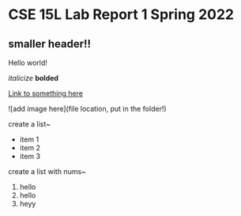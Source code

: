 # CSE 15L Lab Report 1 Spring 2022
## smaller header!!

Hello world!

*italicize*
**bolded**

[Link to something here](https://www.youtube.com/)

![add image here](file location, put in the folder!)

create a list~
* item 1
* item 2
* item 3

create a list with nums~
1. hello
2. hello
3. heyy

